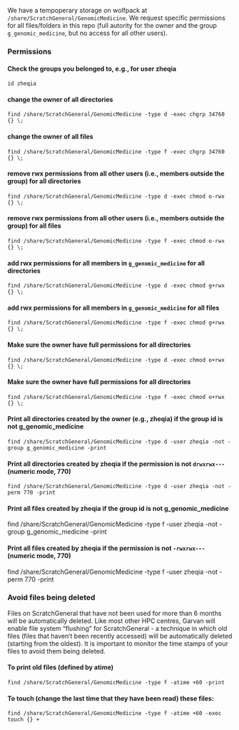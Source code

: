 

We have a tempoperary storage on wolfpack at `/share/ScratchGeneral/GenomicMedicine`. We request specific permissions for all files/folders in this repo (full autority for the owner and the group `g_genomic_medicine`, but no access for all other users). 

### Permissions

#### Check the groups you belonged to, e.g., for user zheqia
`id zheqia` 

#### change the owner of all directories 
`find /share/ScratchGeneral/GenomicMedicine -type d -exec chgrp 34760 {} \;`
#### change the owner of all files 
`find /share/ScratchGeneral/GenomicMedicine -type f -exec chgrp 34760 {} \;`

#### remove rwx permissions from all other users (i.e., members outside the group) for all directories
`find /share/ScratchGeneral/GenomicMedicine -type d -exec chmod o-rwx {} \;`
#### remove rwx permissions from all other users (i.e., members outside the group) for all files
`find /share/ScratchGeneral/GenomicMedicine -type f -exec chmod o-rwx {} \;`

#### add rwx permissions for all members in `g_genomic_medicine` for all directories 
`find /share/ScratchGeneral/GenomicMedicine -type d -exec chmod g+rwx {} \;`
#### add rwx permissions for all members in `g_genomic_medicine` for all files 
`find /share/ScratchGeneral/GenomicMedicine -type f -exec chmod g+rwx {} \;`

#### Make sure the owner have full permissions for all directories
`find /share/ScratchGeneral/GenomicMedicine -type d -exec chmod o+rwx {} \;`
#### Make sure the owner have full permissions for all directories
`find /share/ScratchGeneral/GenomicMedicine -type f -exec chmod o+rwx {} \;`

#### Print all directories created by the owner (e.g., zheqia) if the group id is not g_genomic_medicine
`find /share/ScratchGeneral/GenomicMedicine -type d -user zheqia -not -group g_genomic_medicine -print`
#### Print all directories created by zheqia if the permission is not `drwxrwx---` (numeric mode, 770)
`find /share/ScratchGeneral/GenomicMedicine -type d -user zheqia -not -perm 770 -print`

#### Print all files created by zheqia if the group id is not g_genomic_medicine
find /share/ScratchGeneral/GenomicMedicine -type f -user zheqia -not -group g_genomic_medicine -print
#### Print all files created by zheqia if the permission is not `-rwxrwx---` (numeric mode, 770)
find /share/ScratchGeneral/GenomicMedicine -type f -user zheqia -not -perm 770 -print


### Avoid files being deleted
Files on ScratchGeneral that have not been used for more than 6 months will be automatically deleted. Like most other HPC centres, Garvan will enable file system “flushing” for ScratchGeneral -  a technique in which old files (files that haven’t been recently accessed) will be automatically deleted (starting from the oldest). It is important to monitor the time stamps of your files to avoid them being deleted. 

#### To print old files (defined by atime)
`find /share/ScratchGeneral/GenomicMedicine -type f -atime +60 -print`
#### To touch (change the last time that they have been read) these files:
`find /share/ScratchGeneral/GenomicMedicine -type f -atime +60 -exec touch {} +`
